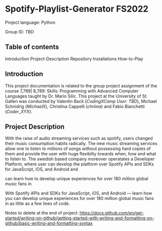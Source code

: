 # Spotify-Playlist-Generator FS2022

Project language: Python

Group ID: _TBD_

## Table of contents

Introduction
Project-Description
Repository
Installations
How-to-Play

## Introduction 

This project documentation is related to the group project assignment of the course 7,789| 8,789: Skills: Programming with Advanced Computer Languages taught by Dr. Mario Silic. This project at the University of St. Gallen was conducted by Valentin Back (_CodingXCamp User: TBD_), Michael Schnidrig (_MichaelX_), Christina Cappelli (_chrima_) and Fabio Bianchetti (_Coder_XYX_).

## Project Description

With the raise of audio streaming services such as spotify, users changed their music consumption habits radically. The new music streaming services allow one to listen to millions of songs without possessing hard copies of them and provide the user with huge flexibilty towards when, how and what to listen to. The swedish based company moreover operatates a Developer Platform, where user can develop the platform over Spotify APIs and SDKs for JavaScript, iOS, and Android and 

can learn how to develop unique experiences for over 180 million global music fans in 

With Spotify APIs and SDKs for JavaScript, iOS, and Android — learn how you can develop unique experiences for over 180 million global music fans in as little as a few lines of code.














Notes to delete at the end of project:
https://docs.github.com/en/get-started/writing-on-github/getting-started-with-writing-and-formatting-on-github/basic-writing-and-formatting-syntax
